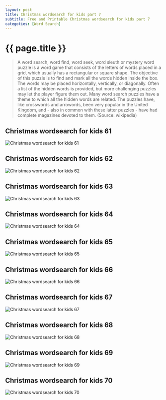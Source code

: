 ```yaml
---
layout: post
title: Christmas wordsearch for kids part 7
subtitle: Free and Printable Christmas wordsearch for kids part 7
categoties: [Word Search]
---
```

{{ page.title }}
================
> A word search, word find, word seek, word sleuth or mystery word puzzle is a word game that consists of the letters of words placed in a grid, which usually has a rectangular or square shape. The objective of this puzzle is to find and mark all the words hidden inside the box. The words may be placed horizontally, vertically, or diagonally. Often a list of the hidden words is provided, but more challenging puzzles may let the player figure them out. Many word search puzzles have a theme to which all the hidden words are related. The puzzles have, like crosswords and arrowords, been very popular in the United Kingdom, and - also in common with these latter puzzles - have had complete magazines devoted to them. (Source: wikipedia)

## Christmas wordsearch for kids 61
![Christmas wordsearch for kids 61](https://hoanghabelle.github.io/images/Christmas-wordsearch-for-kids%20(61).jpg "Christmas wordsearch for kids 61")

## Christmas wordsearch for kids 62
![Christmas wordsearch for kids 62](https://hoanghabelle.github.io/images/Christmas-wordsearch-for-kids%20(62).jpg "Christmas wordsearch for kids 62")

## Christmas wordsearch for kids 63
![Christmas wordsearch for kids 63](https://hoanghabelle.github.io/images/Christmas-wordsearch-for-kids%20(63).jpg "Christmas wordsearch for kids 63")

## Christmas wordsearch for kids 64
![Christmas wordsearch for kids 64](https://hoanghabelle.github.io/images/Christmas-wordsearch-for-kids%20(64).jpg "Christmas wordsearch for kids 64")

<script async src="//pagead2.googlesyndication.com/pagead/js/adsbygoogle.js"></script><ins class="adsbygoogle" style="display:block" data-ad-format="fluid" data-ad-layout-key="-8i+1w-dq+e9+ft" data-ad-client="ca-pub-6753140515841889" data-ad-slot="6190446671"></ins> <script> (adsbygoogle = window.adsbygoogle || []).push({}); </script>

## Christmas wordsearch for kids 65
![Christmas wordsearch for kids 65](https://hoanghabelle.github.io/images/Christmas-wordsearch-for-kids%20(65).jpg "Christmas wordsearch for kids 65")

## Christmas wordsearch for kids 66
![Christmas wordsearch for kids 66](https://hoanghabelle.github.io/images/Christmas-wordsearch-for-kids%20(66).jpg "Christmas wordsearch for kids 66")

## Christmas wordsearch for kids 67
![Christmas wordsearch for kids 67](https://hoanghabelle.github.io/images/Christmas-wordsearch-for-kids%20(67).jpg "Christmas wordsearch for kids 67")

## Christmas wordsearch for kids 68
![Christmas wordsearch for kids 68](https://hoanghabelle.github.io/images/Christmas-wordsearch-for-kids%20(68).jpg "Christmas wordsearch for kids 68")

<script async src="//pagead2.googlesyndication.com/pagead/js/adsbygoogle.js"></script><ins class="adsbygoogle" style="display:block" data-ad-format="fluid" data-ad-layout-key="-8i+1w-dq+e9+ft" data-ad-client="ca-pub-6753140515841889" data-ad-slot="6190446671"></ins> <script> (adsbygoogle = window.adsbygoogle || []).push({}); </script>

## Christmas wordsearch for kids 69
![Christmas wordsearch for kids 69](https://hoanghabelle.github.io/images/Christmas-wordsearch-for-kids%20(69).jpg "Christmas wordsearch for kids 69")

## Christmas wordsearch for kids 70
![Christmas wordsearch for kids 70](https://hoanghabelle.github.io/images/Christmas-wordsearch-for-kids%20(70).jpg "Christmas wordsearch for kids 70")

